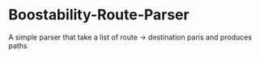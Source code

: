 # Boostability-Route-Parser

A simple parser that take a list of route -> destination paris and produces paths
